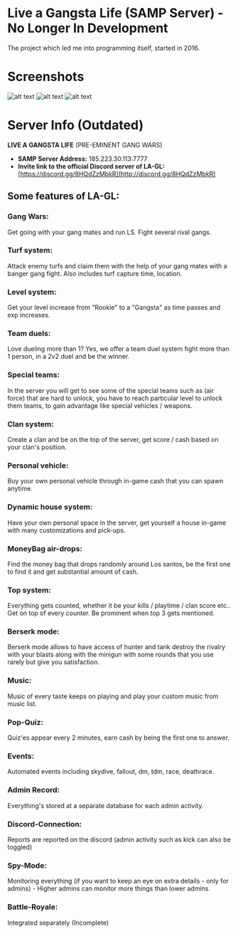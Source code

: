 # Live a Gangsta Life (SAMP Server) - No Longer In Development
The project which led me into programming itself, started in 2016.

# Screenshots

![alt text](https://i.imgur.com/ZOL3ED4.jpg)
![alt text](https://i.imgur.com/8bZSrYC.jpg)
![alt text](https://i.imgur.com/8XV2M88.jpg)


# Server Info (Outdated)


**LIVE A GANGSTA LIFE** (PRE-EMINENT GANG WARS)
- **SAMP Server Address:** 185.223.30.113:7777
- **Invite link to the official Discord server of LA-GL:** [https://discord.gg/8HQdZzMbkR](http://discord.gg/8HQdZzMbkR)

## Some features of LA-GL:
### Gang Wars: 
Get going with your gang mates and run LS. Fight several rival gangs. 
### Turf system:
Attack enemy turfs and claim them with the help of your gang mates with a banger gang fight. Also includes turf capture time, location.
### Level system: 
Get your level increase from "Rookie" to a "Gangsta" as time passes and exp increases. 
### Team duels: 
Love dueling more than 1? Yes, we offer a team duel system fight more than 1 person, in a 2v2 duel and be the winner.
### Special teams: 
In the server you will get to see some of the special teams such as (air force) that are hard to unlock, you have to reach particular level to unlock them teams, to gain advantage like special vehicles / weapons.
### Clan system: 
Create a clan and be on the top of the server, get score / cash based on your clan's position.
### Personal vehicle: 
Buy your own personal vehicle through in-game cash that you can spawn anytime.
### Dynamic house system: 
Have your own personal space in the server, get yourself a house in-game with many customizations and pick-ups.
### MoneyBag air-drops: 
Find the money bag that drops randomly around Los santos, be the first one to find it and get substantial amount of cash.
### Top system: 
Everything gets counted, whether it be your kills / playtime / clan score etc.. Get on top of every counter. Be prominent when top 3 gets mentioned. 
### Berserk mode: 
Berserk mode allows to have access of hunter and tank destroy the rivalry with your blasts along with the minigun with some rounds that you use rarely but give you satisfaction. 
### Music: 
Music of every taste keeps on playing and play your custom music from music list.
### Pop-Quiz: 
Quiz'es appear every 2 minutes, earn cash by being the first one to answer.
### Events: 
Automated events including skydive, fallout, dm, tdm, race, deathrace.
### Admin Record: 
Everything's stored at a separate database for each admin activity.
### Discord-Connection: 
Reports are reported on the discord (admin activity such as kick can also be toggled)
### Spy-Mode: 
Monitoring everything (if you want to keep an eye on extra details - only for admins) - Higher admins can monitor more things than lower admins.
### Battle-Royale: 
Integrated separately (Incomplete)
